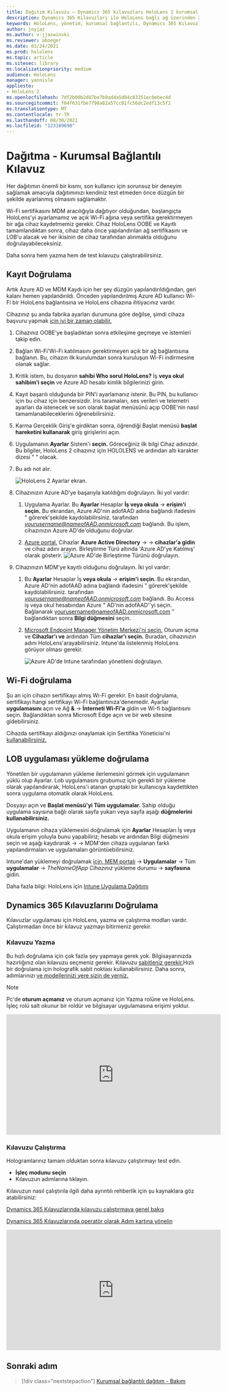 ```yaml
---
title: Dağıtım Kılavuzu – Dynamics 365 kılavuzları HoloLens 2 kurumsal bağlantılı bağlantı - Dağıtma
description: Dynamics 365 Kılavuzları ile HoloLens bağlı ağ üzerinden 2 cihaz dağıtmayı öğrenin.
keywords: HoloLens, yönetim, kurumsal bağlantılı, Dynamics 365 Kılavuzları, AAD, Azure AD, MDM, Mobil Cihaz Yönetimi
author: joyjaz
ms.author: v-jjaswinski
ms.reviewer: aboeger
ms.date: 03/24/2021
ms.prod: hololens
ms.topic: article
ms.sitesec: library
ms.localizationpriority: medium
audience: HoloLens
manager: yannisle
appliesto:
- HoloLens 2
ms.openlocfilehash: 7df2b00b2d87be7b9ad4a5d84c83251ec0ebec4d
ms.sourcegitcommit: f04f631fbe7798a82a57cc01fc56dc2edf13c5f2
ms.translationtype: MT
ms.contentlocale: tr-TR
ms.lasthandoff: 08/30/2021
ms.locfileid: "123189690"
---
```

# <a name="deploy---corporate-connected-guide"></a>Dağıtma - Kurumsal Bağlantılı Kılavuz

Her dağıtımın önemli bir kısmı, son kullanıcı için sorunsuz bir deneyim sağlamak amacıyla dağıtımınızı kendiniz test etmeden önce düzgün bir şekilde ayarlanmış olmasını sağlamaktır.

Wi-Fi sertifikasını MDM aracılığıyla dağıtıyor olduğundan, başlangıçta HoloLens'yi ayarlamamız ve açık Wi-Fi ağına veya sertifika gerektirmeyen bir ağa cihaz kaydetmemiz gerekir. Cihaz HoloLens OOBE ve Kayıtlı tamamlandıktan sonra, cihaz daha önce yapılandırılan ağ sertifikasını ve LOB'u alacak ve her ikisinin de cihaz tarafından alınmakta olduğunu doğrulayabileceksiniz.

Daha sonra hem yazma hem de test kılavuzu çalıştırabilirsiniz.

## <a name="enrollment-validation"></a>Kayıt Doğrulama

Artık Azure AD ve MDM Kaydı için her şey düzgün yapılandırıldığından, geri kalanı hemen yapılandırıldı. Önceden yapılandırılmış Azure AD kullanıcı Wi-Fi bir HoloLens bağlantısına ve HoloLens cihazına ihtiyacınız vardır.

Cihazınız şu anda fabrika ayarları durumuna göre değilse, şimdi cihaza başvuru yapmak [için iyi bir zaman olabilir.](/hololens/hololens-recovery#clean-reflash-the-device)

1. Cihazınız OOBE'ye başladıktan sonra etkileşime geçmeye ve istemleri takip edin.

2. Bağlan Wi-Fi'Wi-Fi katılmasını gerektirmeyen açık bir ağ bağlantısına bağlanın. Bu, cihazın ilk kurulumdan sonra kuruluşun Wi-Fi indirmesine olanak sağlar.

3. Kritik istem, bu dosyanın **sahibi Who sorul HoloLens?** İş **veya okul sahibim'i seçin** ve Azure AD hesabı kimlik bilgilerinizi girin.

4. Kayıt başarılı olduğunda bir PIN'i ayarlamanız istenir. Bu PIN, bu kullanıcı için bu cihaz için benzersizdir. Iris taramaları, ses verileri ve telemetri ayarları da istenecek ve son olarak başlat menüsünü açıp OOBE'nin nasıl tamamlanabileceklerini öğrenebilirsiniz.

5. Karma Gerçeklik Giriş'e girdiktan sonra, öğrendiği Başlat menüsü **başlat hareketini kullanarak** giriş girişlerini açın.

6. Uygulamanın **Ayarlar** Sistem'i **seçin.** Göreceğiniz ilk bilgi Cihaz adınızdır. Bu bilgiler, HoloLens 2 cihazınız için HOLOLENS ve ardından altı karakter dizesi &quot; &quot; olacak.

7. Bu adı not alır.

    ![HoloLens 2 Ayarlar ekran.](./images/hololens2-settings-about.jpg)

8. Cihazınızın Azure AD'ye başarıyla katıldığını doğrulayın. İki yol vardır:

    1.  Uygulama Ayarlar. Bu **Ayarlar** Hesaplar **İş veya okula**  ->  **erişim'i seçin.** Bu ekrandan, Azure AD'nin adofAAD adına bağlandı ifadesini &quot; görerek&#39;şekilde kaydolabilirsiniz. tarafından *yourusername@nameofAAD.onmicrosoft.com* bağlandı. Bu işlem, cihazınızın Azure AD'de&#39;olduğunu doğrular.

    1. [Azure portal.](https://portal.azure.com/#home) Cihazlar **Azure Active Directory**  ->    ->  **cihazlar'a gidin** ve cihaz adını arayın. Birleştirme Türü altında 'Azure AD'ye Katılmış' olarak gösterir.
        ![Azure AD'de Birleştirme Türünü doğrulayın.](./images/hololens2-devices-all-devices.png)

9. Cihazınızın MDM'ye kayıtlı olduğunu doğrulayın. İki yol vardır:

    1. Bu **Ayarlar** Hesaplar İş **veya okula**  ->  **erişim'i seçin.** Bu ekrandan, Azure AD'nin adofAAD adına bağlandı ifadesini &quot; görerek&#39;şekilde kaydolabilirsiniz. tarafından *yourusername@nameofAAD.onmicrosoft.com* bağlandı. Bu Access iş veya okul hesabından Azure &quot; AD'nin adofAAD&#39;'yi seçin. Bağlanarak yourusername@nameofAAD.onmicrosoft.com &quot; bağlandıktan sonra **Bilgi düğmesini** seçin.

    1. [Microsoft Endpoint Manager Yönetim Merkezi'ni seçin.](https://endpoint.microsoft.com/#home) Oturum açma ve **Cihazlar'ı ve** ardından Tüm **cihazlar'ı seçin.** Buradan, cihazınızın adını HoloLens&#39;arayabilirsiniz. Intune'da listelenmiş HoloLens görüyor olması gerekir.

        ![Azure AD'de Intune tarafından yönetileni doğrulayın.](./images/hololens2-devices-all-devices2.png)


## <a name="wi-fi-certificate-validation"></a>Wi-Fi doğrulama

Şu an için cihazın sertifikayı almış Wi-Fi gerekir. En basit doğrulama, sertifikayı hangi sertifikayı Wi-Fi bağlantınıza&#39;denemedir. Ayarlar **uygulamasını** açın ve Ağ **&amp;**  ->  **İnterneti Wi-Fi'a** gidin ve Wi-fi bağlantısını seçin. Bağlandıktan sonra Microsoft Edge açın ve bir web sitesine gidebilirsiniz.

Cihazda sertifikayı aldığınızı onaylamak için Sertifika Yöneticisi'ni [kullanabilirsiniz.](/hololens/certificate-manager)

## <a name="validate-lob-app-install"></a>LOB uygulaması yükleme doğrulama

Yönetilen bir uygulamanın yükleme ilerlemesini görmek için uygulamanın yüklü olup Ayarlar. Lob uygulamasını grubumuz için gerekli bir yükleme olarak yapılandırarak, HoloLens'i atanan gruptaki bir kullanıcıya kaydettikten sonra uygulama otomatik olarak HoloLens.

Dosyayı açın ve **Başlat menüsü'yi Tüm uygulamalar.** Sahip olduğu uygulama sayısına bağlı olarak sayfa yukarı veya sayfa aşağı **düğmelerini** **kullanabilirsiniz.**

Uygulamanın cihaza yüklemesini doğrulamak için **Ayarlar** Hesapları İş veya okula erişim yoluyla bunu yapabiliriz; hesabı ve ardından Bilgi düğmesini seçin ve aşağı kaydırarak  ->    ->  MDM'den  cihaza uygulanan farklı yapılandırmaları ve uygulamaları görüntüebilirsiniz.

Intune'dan yüklemeyi doğrulamak [için, MEM portalı](https://endpoint.microsoft.com/#home)  ->  **Uygulamalar** -> Tüm **uygulamalar**  -> *TheNameOfApp Cihazınız* yükleme durumu  ->  **sayfasına** gidin.

Daha fazla bilgi: HoloLens için [Intune Uygulama Dağıtımı](/hololens/app-deploy-intune)

## <a name="validate-dynamics-365-guides"></a>Dynamics 365 Kılavuzlarını Doğrulama

Kılavuzlar uygulaması için HoloLens, yazma ve çalıştırma modları vardır. Çalıştırmadan önce bir kılavuz yazmayı bitirmeniz gerekir.

### <a name="authoring-the-guide"></a>Kılavuzu Yazma

Bu hızlı doğrulama için çok fazla şey yapmaya gerek yok. Bilgisayarınızda hazırlığınız olan kılavuzu seçmeniz gerekir. Kılavuzu [sabitleniz gerekir.](/dynamics365/mixed-reality/guides/hololens-app-anchor)Hızlı bir doğrulama için holografik sabit noktası kullanabilirsiniz. Daha sonra, adımlarınızı [ve modellerinizi yere sizin de yerniz.](/dynamics365/mixed-reality/guides/hololens-app-orientation)

>[!NOTE]
> Pc'de **oturum açmanız** ve oturum açmanız için Yazma rolüne ve HoloLens. İşleç rolü salt okunur bir roldür ve bilgisayar uygulamasına erişimi yoktur.

<iframe width="560" height="315" src="https://www.youtube.com/embed/poE7s7_zWDE" frameborder="0" allow="accelerometer; autoplay; clipboard-write; encrypted-media; gyroscope; picture-in-picture" allowfullscreen></iframe>

### <a name="operating-the-guide"></a>Kılavuzu Çalıştırma

Hologramlarınız tamam olduktan sonra kılavuzu çalıştırmayı test edin. 
- **İşleç modunu seçin**
- Kılavuzun adımlarına tıklayın.

Kılavuzun nasıl çalıştırıla ilgili daha ayrıntılı rehberlik için şu kaynaklara göz atabilirsiniz:

[Dynamics 365 Kılavuzlarında kılavuzu çalıştırmaya genel bakış](/dynamics365/mixed-reality/guides/operator-overview)

[Dynamics 365 Kılavuzlarında operatör olarak Adım kartına yönelin](/dynamics365/mixed-reality/guides/operator-step-card-orientation)

<iframe width="560" height="315" src="https://www.youtube.com/embed/9s41BKGHVL8" frameborder="0" allow="accelerometer; autoplay; clipboard-write; encrypted-media; gyroscope; picture-in-picture" allowfullscreen></iframe>

## <a name="next-step"></a>Sonraki adım 
> [!div class="nextstepaction"]
> [Kurumsal bağlantılı dağıtım - Bakım](hololens2-corp-connected-maintain.md)
